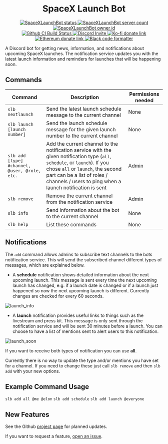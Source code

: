 <h1 align="center" style="font-weight: bold">SpaceX Launch Bot</h1>

<p align="center">
    <a href="https://discordbots.org/bot/411618411169447950" >
        <img src="https://top.gg/api/widget/status/411618411169447950.svg?noavatar=true" alt="SpaceXLaunchBot status" />
    </a>
    <a href="https://top.gg/bot/411618411169447950" >
        <img src="https://top.gg/api/widget/servers/411618411169447950.svg?noavatar=true" alt="SpaceXLaunchBot server count" />
    </a>
    <a href="https://top.gg/bot/411618411169447950" >
        <img src="https://top.gg/api/widget/owner/411618411169447950.svg?noavatar=truee" alt="SpaceXLaunchBot owner id" />
    </a>
    <br/>
    <a href="https://github.com/r-spacex/SpaceXLaunchBot/actions">
        <img src="https://github.com/r-spacex/SpaceXLaunchBot/workflows/CI/badge.svg" alt="Github CI Build Status"/>
    </a>
    <a href="https://discord.com/oauth2/authorize?client_id=411618411169447950&scope=bot&permissions=19456">
        <img src="https://img.shields.io/badge/Discord-Bot%20Invite-blue.svg?style=flat&colorA=35383d" alt="Discord Invite"/>
    </a>
    <a href="https://ko-fi.com/M4M18XB1">
        <img src="https://img.shields.io/badge/Donate-Coffee-orange.svg?style=flat&colorA=35383d" alt="Ko-fi donate link"/>
    </a>
    <a href="https://en.cryptobadges.io/donate/0x54A8Fe0C28B9DD4940266A78d70f11B621735A97">
        <img src="https://img.shields.io/badge/Donate-Ether-5965a2.svg?style=flat&colorA=35383d" alt="Ethereum donate link"/>
    </a>
    <a href="https://github.com/psf/black">
        <img src="https://img.shields.io/badge/Code%20Style-Black-000000.svg?colorA=35383d" alt="Black code formatter"/>
    </a>
</p>

A Discord bot for getting news, information, and notifications about upcoming SpaceX launches. The notification service updates you with the latest launch information and reminders for launches that will be happening soon.

## Commands

Command|Description|Permissions needed
---|---|---
`slb nextlaunch`|Send the latest launch schedule message to the current channel|None
`slb launch [launch number]`|Send the launch schedule message for the given launch number to the current channel|None
`slb add [type] #channel, @user, @role, etc.`|Add the current channel to the notification service with the given notification type (`all`, `schedule`, or `launch`). If you chose `all` or `launch`, the second part can be a list of roles / channels / users to ping when a launch notification is sent|Admin
`slb remove`|Remove the current channel from the notification service|Admin
`slb info`|Send information about the bot to the current channel|None
`slb help`|List these commands|None

## Notifications

The `add` command allows admins to subscribe text channels to the bots notification service. This will send the subscribed channel different types of messages, which are explained below.

- A **schedule** notification shows detailed information about the next upcoming launch. This message is sent every time the next upcoming launch has changed, e.g. if a launch date is changed or if a launch just happened so now the next upcoming launch is different. Currently changes are checked for every 60 seconds.

![launch_info](images/screenshots/launch_info.png)

- A **launch** notification provides useful links to things such as the livestream and press kit. This message is only sent through the notification service and will be sent 30 minutes before a launch. You can choose to have a list of mentions sent to alert users to this notification.

![launch_soon](images/screenshots/launch_soon.png)

If you want to receive both types of notification you can use **all**.

Currently there is no way to update the type and/or mentions you have set for a channel. If you need to change these just call `slb remove` and then `slb add` with your new options.

## Example Command Usage

`slb add all @me @elon`
`slb add schedule`
`slb add launch @everyone`

## New Features

See the Github [project page](https://github.com/r-spacex/SpaceXLaunchBot/projects/1) for planned updates.

If you want to request a feature, [open an issue](https://github.com/r-spacex/SpaceXLaunchBot/issues/new).
